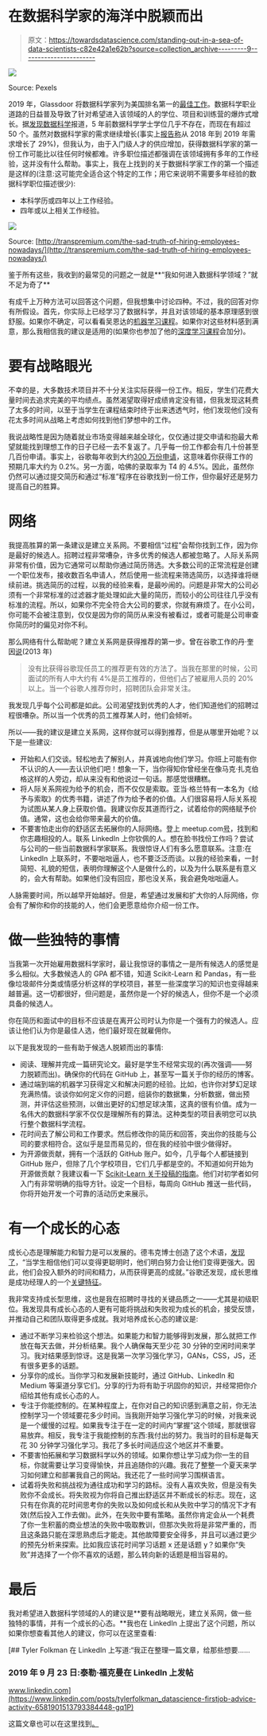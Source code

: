 # 在数据科学家的海洋中脱颖而出

> 原文：<https://towardsdatascience.com/standing-out-in-a-sea-of-data-scientists-c82e42a1e62b?source=collection_archive---------9----------------------->

![](img/8883d8a610420292da3bfca708878ed5.png)

Source: Pexels

2019 年，Glassdoor 将数据科学家列为美国排名第一的[最佳工作](https://www.glassdoor.com/List/Best-Jobs-in-America-LST_KQ0,20.htm)。数据科学职业道路的日益普及导致了针对希望进入该领域的人的学位、项目和训练营的爆炸式增长。据[发现数据科学](https://www.discoverdatascience.org/programs/bachelors-in-data-science/)报道，5 年前数据科学学士学位几乎不存在，而现在有超过 50 个。虽然对数据科学家的需求继续增长(事实上[报告称](https://searchbusinessanalytics.techtarget.com/feature/Demand-for-data-scientists-is-booming-and-will-increase)从 2018 年到 2019 年需求增长了 29%)，但我认为，由于入门级人才的供应增加，获得数据科学家的第一份工作可能比以往任何时候都难。许多职位描述都强调在该领域拥有多年的工作经验，这并没有什么帮助。事实上，我在上找到的关于数据科学家工作的第一个描述是这样的(注意:这可能完全适合这个特定的工作；用它来说明不需要多年经验的数据科学职位描述很少):

*   本科学历或四年以上工作经验。
*   四年或以上相关工作经验。

![](img/7b568fe318a51cc2d188be5fc75e0df9.png)

Source: [http://transpremium.com/the-sad-truth-of-hiring-employees-nowadays/](http://transpremium.com/the-sad-truth-of-hiring-employees-nowadays/)

鉴于所有这些，我收到的最常见的问题之一就是**“我如何进入数据科学领域？”就不足为奇了**

有成千上万种方法可以回答这个问题，但我想集中讨论四种。不过，我的回答对你有所假设。首先，你实际上已经学习了数据科学，并且对该领域的基本原理感到很舒服。如果你不确定，可以看看吴恩达的[机器学习课程](https://www.coursera.org/learn/machine-learning)。如果你对这些材料感到满意，那么我相信我的建议是适用的(如果你也参加了他的[深度学习课程](https://www.coursera.org/specializations/deep-learning)会加分)。

# **要有战略眼光**

不幸的是，大多数技术项目并不十分关注实际获得一份工作。相反，学生们花费大量时间去追求完美的平均绩点。虽然渴望取得好成绩肯定没有错，但我发现这耗费了太多的时间，以至于当学生在课程结束时终于出来透透气时，他们发现他们没有花太多时间从战略上考虑如何找到他们梦想中的工作。

我说战略性是因为随着就业市场变得越来越全球化，仅仅通过提交申请和抱最大希望就能找到理想工作的日子已经一去不复返了。几乎每一份工作都会有几十份甚至几百份申请。事实上，谷歌每年收到大约[300 万份申请](https://qz.com/285001/heres-why-you-only-have-a-0-2-chance-of-getting-hired-at-google/)，这意味着你获得工作的预期几率大约为 0.2%。另一方面，哈佛的录取率为 T4 的 4.5%。因此，虽然你仍然可以通过提交简历和通过“标准”程序在谷歌找到一份工作，但你最好还是努力提高自己的胜算。

# **网络**

我提高胜算的第一条建议是建立关系网。不要相信“过程”会帮你找到工作，因为你是最好的候选人。招聘过程非常嘈杂，许多优秀的候选人都被忽略了。人际关系网非常有价值，因为它通常可以帮助你通过简历筛选。大多数公司的正常流程是创建一个职位发布，接收数百名申请人，然后使用一些流程来筛选简历，以选择谁将继续前进。挑选简历的过程，以我的经验来看，是最吵闹的。问题是非常大的公司必须有一个非常标准的过滤器才能处理如此大量的简历，而较小的公司往往几乎没有标准的流程。所以，如果你不完全符合大公司的要求，你就有麻烦了。在小公司，你可能不会被注意到，仅仅是因为你的简历从来没有被看过，或者可能是公司审查你简历时的偏见对你不利。

那么网络有什么帮助呢？建立关系网是获得推荐的第一步。曾在谷歌工作的丹·奎因[说](https://medium.com/@crowquine/how-to-get-a-job-at-google-db60022bf07c)(2013 年)

> 没有比获得谷歌现任员工的推荐更有效的方法了。当我在那里的时候，公司面试的所有人中大约有 4%是员工推荐的，但他们占了被雇用人员的 20%以上。当一个谷歌人推荐你时，招聘团队会非常关注。

我发现几乎每个公司都是如此。公司渴望找到优秀的人才，他们知道他们的招聘过程很嘈杂。所以当一个优秀的员工推荐某人时，他们会倾听。

所以——我的建议是建立关系网，这样你就可以得到推荐，但是从哪里开始呢？以下是一些建议:

*   开始和人们交谈。轻松地去了解别人，并真诚地向他们学习。你班上可能有你不认识的人——去认识他们吧！想象一下，当你得知你曾经坐在像马克·扎克伯格这样的人旁边，却从来没有和他说过一句话。那感觉很糟糕。
*   将人际关系网视为给予的机会，而不仅仅是索取。亚当·格兰特有一本名为《给予与索取》的优秀书籍，讲述了作为给予者的价值。人们很容易将人际关系视为试图从某人身上获取价值。我建议你反其道而行之，试着给你的网络赋予价值。通常，这也会给你带来最大的价值。
*   不要害怕走出你的舒适区去拓展你的人际网络。登上 meetup.com[号](https://www.meetup.com/)，找到和你志趣相投的人。联系 LinkedIn 上你钦佩的人。想在脸书找份工作吗？尝试与公司的一些当前数据科学家联系。我很惊讶人们有多么愿意联系。注意:在 LinkedIn 上联系时，不要咄咄逼人，也不要泛泛而谈。以我的经验来看，一封简短、礼貌的短信，表明你理解这个人是做什么的，以及为什么联系是有意义的，会大有帮助。如果他们没有回应，那也没关系，我会避免咄咄逼人。

人脉需要时间，所以越早开始越好。但是，希望通过发展和扩大你的人际网络，你会有了解你和你的技能的人，他们会更愿意给你介绍一份工作。

# **做一些独特的事情**

当我第一次开始雇用数据科学家时，最让我惊讶的事情之一是所有候选人的感觉是多么相似。大多数候选人的 GPA 都不错，知道 Scikit-Learn 和 Pandas，有一些像垃圾邮件分类或情感分析这样的学校项目，甚至一些深度学习的知识也变得越来越普遍。这一切都很好，但问题是，虽然你是一个好的候选人，但你不是一个必须具备的候选人。

你在简历和面试中的目标不应该是在离开公司时认为你是一个强有力的候选人。应该让他们认为你是最佳人选，他们最好现在就雇佣你。

以下是我发现的一些有助于候选人脱颖而出的事情:

*   阅读、理解并完成一篇研究论文。最好是学生不经常实现的(再次强调——努力脱颖而出)。确保你的代码在 GitHub 上，甚至写一篇关于你的经历的博客。
*   通过端到端的机器学习获得定义和解决问题的经验。比如，也许你对梦幻足球充满热情。谈谈你如何定义你的问题，组装你的数据集，分析数据，做出预测，并评估这些预测，以做出更好的幻想足球决策，这真的很有价值。成为一名伟大的数据科学家不仅仅是理解所有的算法。这种类型的项目表明您可以执行整个数据科学流程。
*   花时间去了解公司和工作要求。然后修改你的简历和回答，突出你的技能与公司的要求相符合。这似乎是显而易见的，但在我的经验中很少做得好。
*   为开源做贡献，拥有一个活跃的 GitHub 账户。如今，几乎每个人都链接到 GitHub 账户，但除了几个学校项目，它们几乎都是空的。不知道如何开始为开源做贡献？我建议看一下 [Scikit-Learn 关于投稿的指南](https://scikit-learn.org/stable/developers/contributing.html)。他们对初学者如何入门有非常明确的指导方针。设定一个目标，每周向 GitHub 推送一些代码，你将开始开发一个可靠的活动历史来展示。

# 有一个成长的心态

成长心态是理解能力和智力是可以发展的。德韦克博士创造了这个术语，[发现了](https://www.mindsetworks.com/science/)，“当学生相信他们可以变得更聪明时，他们明白努力会让他们变得更强大。因此，他们会投入额外的时间和精力，从而获得更高的成就。”谷歌还发现，成长思维是成功经理人的一个[关键特征](https://www.inc.com/michael-schneider/googles-best-managers-have-growth-mindsets-not-fixed-mindsets-heres-how-to-tell-difference.html)。

我非常支持成长型思维，这也是我在招聘时寻找的关键品质之一——尤其是初级职位。我发现具有成长心态的人更有可能将挑战和失败视为成长的机会，接受反馈，并推动自己和团队取得更多成就。我对培养成长心态的建议是:

*   通过不断学习来检验这个想法。如果能力和智力能够得到发展，那么就把工作放在每天去做，并分析结果。我个人确保每天至少花 30 分钟的空闲时间来学习。我对结果感到惊讶。这是我第一次学习强化学习，GANs，CSS，JS，还有很多更多的话题。
*   分享你的成长。当你学习和发展新技能时，通过 GitHub、LinkedIn 和 Medium 等渠道分享它们。分享的行为将有助于巩固你的知识，并经常把你介绍给其他有成长心态的人。
*   专注于你能控制的。在某种程度上，在你对自己的知识感到满意之前，你无法控制学习一个领域要花多少时间。当我刚开始学习强化学习的时候，对我来说是一个缓慢的过程。如果我专注于在一定的时间内“掌握”这个领域，那就很容易放弃。相反，我专注于我能控制的东西:我付出的努力。我当时的目标是每天花 30 分钟学习强化学习。我花了多长时间适应这个地区并不重要。
*   不要害怕拓展和学习数据科学以外的领域。如果你想让学习成为你一生的目标，你就需要让学习变得愉快，并且追随你的兴趣。我花了整整一个夏天来学习如何建立和部署我自己的网站。我还花了一些时间学习围棋语言。
*   试着将失败和挑战视为通往成功和学习的路标。没有人喜欢失败，但是没有失败你不会成长。将失败视为你将自己推出舒适区并不断成长的标志。现在，这只有在你真的花时间思考你的失败以及如何成长和从失败中学习的情况下才有效(然后投入工作去做)。此外，在失败中要有策略。虽然你肯定会从一个耗费了你一生积蓄的商业想法的失败中吸取教训，但那次失败将是非常严重的，而且这条路只能在深思熟虑后才能走。其他故障要安全得多，并且可以通过更少的预先分析来探索。比如我应该花时间学习话题 x 还是话题 y？如果你“失败”并选择了一个你不喜欢的话题，那么转向新的话题是相当容易的。

# 最后

我对希望进入数据科学领域的人的建议是**要有战略眼光，建立关系网，做一些独特的事情，并有一个成长的心态。**我也在 LinkedIn 上提出了这个问题，所以如果你想查看其他人的建议，你可以在这里查看:

[](https://www.linkedin.com/posts/tylerfolkman_datascience-firstjob-advice-activity-6581901513793384448-gq1P) [## Tyler Folkman 在 LinkedIn 上写道:“我正在整理一篇文章，给那些想要……

### 2019 年 9 月 23 日:泰勒·福克曼在 LinkedIn 上发帖

www.linkedin.com](https://www.linkedin.com/posts/tylerfolkman_datascience-firstjob-advice-activity-6581901513793384448-gq1P) 

这篇文章也可以在这里找到[。](https://learningwithdata.com/posts/tylerfolkman/standing-out-in-a-sea-of-data-scientists-c82e42a1e62b/)